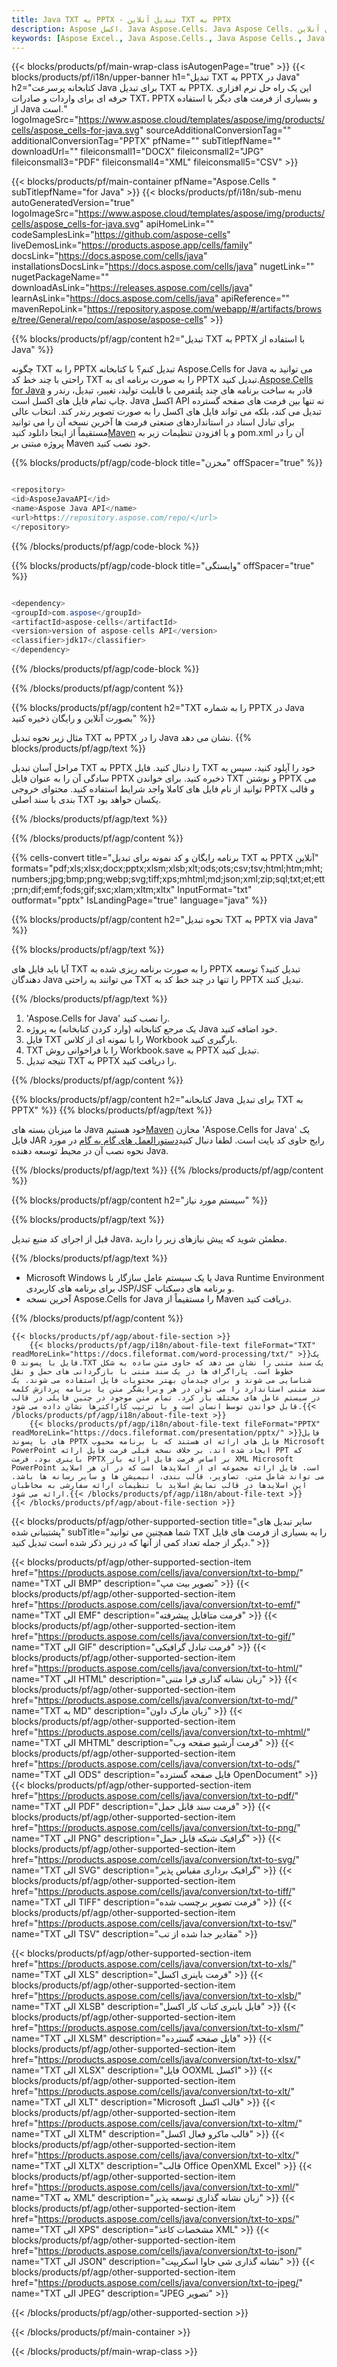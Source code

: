 ```yaml
---
title: Java TXT به PPTX - تبدیل آنلاین TXT به PPTX
description: Aspose اکسل. Java Aspose.Cells. Java Aspose Cells. رایگان آنلاین Java تبدیل TXT به PPTX ذخیره فرمت. Java TXT الی PPTX فرمت. TXT را به شماره PPTX Java ذخیره کنید.
keywords: [Aspose Excel., Java Aspose.Cells., Java Aspose Cells., Java TXT to PPTX saveformat., Free Online TXT to PPTX Java., Java Convert TXT to PPTX]
---
```

{{< blocks/products/pf/main-wrap-class isAutogenPage="true" >}}
{{< blocks/products/pf/i18n/upper-banner h1="تبدیل TXT به PPTX در Java" h2="کتابخانه پرسرعت Java برای تبدیل TXT به PPTX. این یک راه حل نرم افزاری حرفه ای برای واردات و صادرات TXT، PPTX و بسیاری از فرمت های دیگر با استفاده از Java است." logoImageSrc="https://www.aspose.cloud/templates/aspose/img/products/cells/aspose_cells-for-java.svg" sourceAdditionalConversionTag="" additionalConversionTag="PPTX" pfName="" subTitlepfName="" downloadUrl="" fileiconsmall1="DOCX" fileiconsmall2="JPG" fileiconsmall3="PDF" fileiconsmall4="XML" fileiconsmall5="CSV" >}}

{{< blocks/products/pf/main-container pfName="Aspose.Cells " subTitlepfName="for Java" >}}
{{< blocks/products/pf/i18n/sub-menu autoGeneratedVersion="true" logoImageSrc="https://www.aspose.cloud/templates/aspose/img/products/cells/aspose_cells-for-java.svg" apiHomeLink="" codeSamplesLink="https://github.com/aspose-cells" liveDemosLink="https://products.aspose.app/cells/family" docsLink="https://docs.aspose.com/cells/java" installationsDocsLink="https://docs.aspose.com/cells/java" nugetLink="" nugetPackageName="" downloadAsLink="https://releases.aspose.com/cells/java" learnAsLink="https://docs.aspose.com/cells/java" apiReference="" mavenRepoLink="https://repository.aspose.com/webapp/#/artifacts/browse/tree/General/repo/com/aspose/aspose-cells" >}}


{{% blocks/products/pf/agp/content h2="تبدیل TXT به PPTX با استفاده از Java" %}}

چگونه TXT را به PPTX تبدیل کنم؟ با کتابخانه Aspose.Cells for Java می توانید به راحتی با چند خط کد TXT را به صورت برنامه ای به PPTX تبدیل کنید.[Aspose.Cells for Java](https://products.aspose.com/cells/java) قادر به ساخت برنامه های چند پلتفرمی با قابلیت تولید، تغییر، تبدیل، رندر و چاپ تمام فایل های اکسل است. Java اکسل API نه تنها بین فرمت های صفحه گسترده تبدیل می کند، بلکه می تواند فایل های اکسل را به صورت تصویر رندر کند. انتخاب عالی برای تبادل اسناد در استانداردهای صنعتی فرمت ها آخرین نسخه آن را می توانید مستقیماً از اینجا دانلود کنید[Maven](https://repository.aspose.com/webapp/#/artifacts/browse/tree/General/repo/com/aspose/aspose-cells) و با افزودن تنظیمات زیر به pom.xml آن را در پروژه مبتنی بر Maven خود نصب کنید.

{{% blocks/products/pf/agp/code-block title="مخزن" offSpacer="true" %}}

```cs

<repository>
<id>AsposeJavaAPI</id>
<name>Aspose Java API</name>
<url>https://repository.aspose.com/repo/</url>
</repository>

```

{{% /blocks/products/pf/agp/code-block %}}

{{% blocks/products/pf/agp/code-block title="وابستگی" offSpacer="true" %}}

```cs

<dependency>
<groupId>com.aspose</groupId>
<artifactId>aspose-cells</artifactId>
<version>version of aspose-cells API</version>
<classifier>jdk17</classifier>
</dependency>

```

{{% /blocks/products/pf/agp/code-block %}}

{{% /blocks/products/pf/agp/content %}}

{{% blocks/products/pf/agp/content h2="TXT را به شماره PPTX در Java بصورت آنلاین و رایگان ذخیره کنید" %}}

مثال زیر نحوه تبدیل TXT به PPTX را در Java نشان می دهد.
{{% blocks/products/pf/agp/text %}}

مراحل آسان تبدیل TXT به PPTX را دنبال کنید. فایل TXT خود را آپلود کنید، سپس به سادگی آن را به عنوان فایل PPTX ذخیره کنید. برای خواندن TXT و نوشتن PPTX می توانید از نام فایل های کاملا واجد شرایط استفاده کنید. محتوای خروجی PPTX و قالب بندی با سند اصلی TXT یکسان خواهد بود.

{{% /blocks/products/pf/agp/text %}}

{{% /blocks/products/pf/agp/content %}}

{{% cells-convert title="برنامه رایگان و کد نمونه برای تبدیل TXT به PPTX آنلاین" formats="pdf;xls;xlsx;docx;pptx;xlsm;xlsb;xlt;ods;ots;csv;tsv;html;htm;mht;numbers;jpg;bmp;png;webp;svg;tiff;xps;mhtml;md;json;xml;zip;sql;txt;et;ett;prn;dif;emf;fods;gif;sxc;xlam;xltm;xltx" InputFormat="txt" outformat="pptx" IsLandingPage="true" language="java" %}}

{{% blocks/products/pf/agp/content h2="نحوه تبدیل TXT به PPTX via Java" %}}

{{% blocks/products/pf/agp/text %}}

آیا باید فایل های TXT را به صورت برنامه ریزی شده به PPTX تبدیل کنید؟ توسعه دهندگان Java می توانند به راحتی TXT را تنها در چند خط کد به PPTX تبدیل کنند.

{{% /blocks/products/pf/agp/text %}}

1.  'Aspose.Cells for Java' را نصب کنید.
1.  یک مرجع کتابخانه (وارد کردن کتابخانه) به پروژه Java خود اضافه کنید.
1.  فایل TXT را با نمونه ای از کلاس Workbook بارگیری کنید.
1.  TXT را با فراخوانی روش Workbook.save به PPTX تبدیل کنید.
1.  نتیجه تبدیل TXT به PPTX را دریافت کنید.

{{% /blocks/products/pf/agp/content %}}

{{% blocks/products/pf/agp/content h2="کتابخانه Java برای تبدیل TXT به PPTX" %}}
{{% blocks/products/pf/agp/text %}}

 ما میزبان بسته های Java خود هستیم[Maven](https://repository.aspose.com/webapp/#/artifacts/browse/tree/General/repo/com/aspose/aspose-cells) مخازن 'Aspose.Cells for Java' یک فایل JAR رایج حاوی کد بایت است. لطفا دنبال کنید[دستورالعمل های گام به گام](https://docs.aspose.com/cells/java/installation/) در مورد نحوه نصب آن در محیط توسعه دهنده Java.

{{% /blocks/products/pf/agp/text %}}
{{% /blocks/products/pf/agp/content %}}

{{% blocks/products/pf/agp/content h2="سیستم مورد نیاز" %}}

{{% blocks/products/pf/agp/text %}}

 قبل از اجرای کد منبع تبدیل Java، مطمئن شوید که پیش نیازهای زیر را دارید.

{{% /blocks/products/pf/agp/text %}}

- Microsoft Windows یا یک سیستم عامل سازگار با Java Runtime Environment برای برنامه های کاربردی JSP/JSF و برنامه های دسکتاپ.
- آخرین نسخه Aspose.Cells for Java را مستقیماً از Maven دریافت کنید.

{{% /blocks/products/pf/agp/content %}}

<!-- aboutfile Starts -->
    {{< blocks/products/pf/agp/about-file-section >}}
        {{< blocks/products/pf/agp/i18n/about-file-text fileFormat="TXT" readMoreLink="https://docs.fileformat.com/word-processing/txt/" >}}یک فایل با پسوند 0.TXT یک سند متنی را نشان می دهد که حاوی متن ساده به شکل خطوط است. پاراگراف ها در یک سند متنی با بازگردانی های حمل و نقل شناسایی می شوند و برای چیدمان بهتر محتویات فایل استفاده می شوند. یک سند متنی استاندارد را می توان در هر ویرایشگر متن یا برنامه پردازش کلمه در سیستم عامل های مختلف باز کرد. تمام متن موجود در چنین فایلی در قالب قابل خواندن توسط انسان است و با ترتیب کاراکترها نشان داده می شود.{{< /blocks/products/pf/agp/i18n/about-file-text >}}
        {{< blocks/products/pf/agp/i18n/about-file-text fileFormat="PPTX" readMoreLink="https://docs.fileformat.com/presentation/pptx/" >}}فایل های با پسوند PPTX فایل های ارائه ای هستند که با برنامه محبوب Microsoft PowerPoint ایجاد شده اند. بر خلاف نسخه قبلی فرمت فایل ارائه PPT که باینری بود، فرمت PPTX بر اساس فرمت فایل ارائه باز XML Microsoft PowerPoint است. فایل ارائه مجموعه ای از اسلایدها است که در آن هر اسلاید می تواند شامل متن، تصاویر، قالب بندی، انیمیشن ها و سایر رسانه ها باشد. این اسلایدها در قالب نمایش اسلاید با تنظیمات ارائه سفارشی به مخاطبان ارائه می شود.{{< /blocks/products/pf/agp/i18n/about-file-text >}}
    {{< /blocks/products/pf/agp/about-file-section >}}
<!-- aboutfile Ends -->

{{< blocks/products/pf/agp/other-supported-section title="سایر تبدیل های پشتیبانی شده" subTitle="شما همچنین می توانید TXT را به بسیاری از فرمت های فایل دیگر از جمله تعداد کمی از آنها که در زیر ذکر شده است تبدیل کنید." >}}

{{< blocks/products/pf/agp/other-supported-section-item href="https://products.aspose.com/cells/java/conversion/txt-to-bmp/" name="TXT الی BMP" description="تصویر بیت مپ" >}}
{{< blocks/products/pf/agp/other-supported-section-item href="https://products.aspose.com/cells/java/conversion/txt-to-emf/" name="TXT الی EMF" description="فرمت متافایل پیشرفته" >}}
{{< blocks/products/pf/agp/other-supported-section-item href="https://products.aspose.com/cells/java/conversion/txt-to-gif/" name="TXT الی GIF" description="فرمت تبادل گرافیکی" >}}
{{< blocks/products/pf/agp/other-supported-section-item href="https://products.aspose.com/cells/java/conversion/txt-to-html/" name="TXT الی HTML" description="زبان نشانه گذاری فرا متنی" >}}
{{< blocks/products/pf/agp/other-supported-section-item href="https://products.aspose.com/cells/java/conversion/txt-to-md/" name="TXT به MD" description="زبان مارک داون" >}}
{{< blocks/products/pf/agp/other-supported-section-item href="https://products.aspose.com/cells/java/conversion/txt-to-mhtml/" name="TXT الی MHTML" description="فرمت آرشیو صفحه وب" >}}
{{< blocks/products/pf/agp/other-supported-section-item href="https://products.aspose.com/cells/java/conversion/txt-to-ods/" name="TXT الی ODS" description="فایل صفحه گسترده OpenDocument" >}}
{{< blocks/products/pf/agp/other-supported-section-item href="https://products.aspose.com/cells/java/conversion/txt-to-pdf/" name="TXT الی PDF" description="فرمت سند قابل حمل" >}}
{{< blocks/products/pf/agp/other-supported-section-item href="https://products.aspose.com/cells/java/conversion/txt-to-png/" name="TXT الی PNG" description="گرافیک شبکه قابل حمل" >}}
{{< blocks/products/pf/agp/other-supported-section-item href="https://products.aspose.com/cells/java/conversion/txt-to-svg/" name="TXT الی SVG" description="گرافیک برداری مقیاس پذیر" >}}
{{< blocks/products/pf/agp/other-supported-section-item href="https://products.aspose.com/cells/java/conversion/txt-to-tiff/" name="TXT الی TIFF" description="فرمت تصویر برچسب شده" >}}
{{< blocks/products/pf/agp/other-supported-section-item href="https://products.aspose.com/cells/java/conversion/txt-to-tsv/" name="TXT الی TSV" description="مقادیر جدا شده از تب" >}}

{{< blocks/products/pf/agp/other-supported-section-item href="https://products.aspose.com/cells/java/conversion/txt-to-xls/" name="TXT الی XLS" description="فرمت باینری اکسل" >}}
{{< blocks/products/pf/agp/other-supported-section-item href="https://products.aspose.com/cells/java/conversion/txt-to-xlsb/" name="TXT الی XLSB" description="فایل باینری کتاب کار اکسل" >}}
{{< blocks/products/pf/agp/other-supported-section-item href="https://products.aspose.com/cells/java/conversion/txt-to-xlsm/" name="TXT الی XLSM" description="فایل صفحه گسترده" >}}
{{< blocks/products/pf/agp/other-supported-section-item href="https://products.aspose.com/cells/java/conversion/txt-to-xlsx/" name="TXT الی XLSX" description="فایل OOXML اکسل" >}}
{{< blocks/products/pf/agp/other-supported-section-item href="https://products.aspose.com/cells/java/conversion/txt-to-xlt/" name="TXT الی XLT" description="Microsoft قالب اکسل" >}}
{{< blocks/products/pf/agp/other-supported-section-item href="https://products.aspose.com/cells/java/conversion/txt-to-xltm/" name="TXT الی XLTM" description="قالب ماکرو فعال اکسل" >}}
{{< blocks/products/pf/agp/other-supported-section-item href="https://products.aspose.com/cells/java/conversion/txt-to-xltx/" name="TXT الی XLTX" description="قالب Office OpenXML Excel" >}}
{{< blocks/products/pf/agp/other-supported-section-item href="https://products.aspose.com/cells/java/conversion/txt-to-xml/" name="TXT به XML" description="زبان نشانه گذاری توسعه پذیر" >}}
{{< blocks/products/pf/agp/other-supported-section-item href="https://products.aspose.com/cells/java/conversion/txt-to-xps/" name="TXT الی XPS" description="مشخصات کاغذ XML" >}}
{{< blocks/products/pf/agp/other-supported-section-item href="https://products.aspose.com/cells/java/conversion/txt-to-json/" name="TXT الی JSON" description="نشانه گذاری شی جاوا اسکریپت" >}}
{{< blocks/products/pf/agp/other-supported-section-item href="https://products.aspose.com/cells/java/conversion/txt-to-jpeg/" name="TXT الی JPEG" description="JPEG تصویر" >}}

{{< /blocks/products/pf/agp/other-supported-section >}}

{{< /blocks/products/pf/main-container >}}
    
{{< /blocks/products/pf/main-wrap-class >}}
